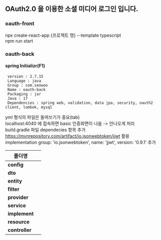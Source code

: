## OAuth2.0 을 이용한 소셜 미디어 로그인 입니다. ##
### oauth-front ###
npx create-react-app {프로젝트 명} --template typescript<br/>
npm run start
### oauth-back ###
#### spring Initializr(F1) ####
     version : 2.7.15
     Language : java
     Group : com.seowoo
     Name : oauth-back
     Packaging : jar
     Java : 17
     Dependencies : spring web, validation, data jpa, security, oauth2 client, lombok, mysql

yml 형식의 파일은 들여쓰기가 중요(tab)<br/>
localhost:4040 에 접속하면 basic 인증화면이 나옴 -> 안나오게 처리<br/>
build.gradle 파일 dependecies 항목 추가<br/>
https://mvnrepository.com/artifact/io.jsonwebtoken/jjwt 활용<br/>
implementation group: 'io.jsonwebtoken', name: 'jjwt', version: '0.9.1' 추가

|**폴더명**||
|--|--|
|**config**||
|**dto**||
|**entity**||
|**filter**||
|**provider**||
|**service**||
|**implement**||
|**resource**||
|**controller**||
